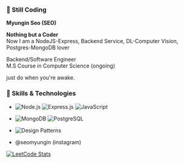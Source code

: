 ### 👋 Still Coding

<b>Myungin Seo (SEO) </b>
<br>
<p>
<b>Nothing but a Coder</b><br>
Now I am a NodeJS-Express, Backend Service, DL-Computer Vision, Postgres-MongoDB lover <br>

</p>
Backend/Software Engineer <br>
M.S Course in Computer Science (ongoing)

<br>

just do when you're awake.

### 💼 Skills & Technologies
- ![Node.js](https://img.shields.io/badge/Node.js-green) ![Express.js](https://img.shields.io/badge/Express.js-skyblue) ![JavaScript](https://img.shields.io/badge/JavaScript-yellow)
- ![MongoDB](https://img.shields.io/badge/MongoDB-brown) ![PostgreSQL](https://img.shields.io/badge/postgresql-blue) 
- ![Design Patterns](https://img.shields.io/badge/Design%20Patterns-pink)


- @seomyungin (instagram)

[![LeetCode Stats](https://leetcode-stats.vercel.app/api?username=seomeng9&theme=Light)](https://github.com/JeremyTsaii/leetcode-stats)
